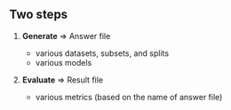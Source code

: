 ## Two steps

1. **Generate** => Answer file
    - various datasets, subsets, and splits
    - various models

2. **Evaluate** => Result file
    - various metrics (based on the name of answer file)